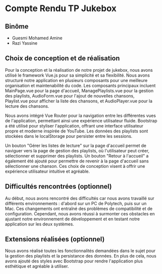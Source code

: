 # Compte Rendu TP Jukebox

## Binôme
- Guesmi Mohamed Amine
- Razi Yassine

## Choix de conception et de réalisation
Pour la conception et la réalisation de notre projet de jukebox, nous avons utilisé le framework Vue.js pour sa simplicité et sa flexibilité. Nous avons structuré notre application en plusieurs composants pour une meilleure organisation et maintenabilité du code. 
Les composants principaux incluent MainPage.vue pour la page d'accueil, ManagePlaylists.vue pour la gestion des playlists, AudioForm.vue pour l'ajout de nouvelles chansons, Playlist.vue pour afficher la liste des chansons, et AudioPlayer.vue pour la lecture des chansons.

Nous avons intégré Vue Router pour la navigation entre les différentes vues de l'application, permettant ainsi une expérience utilisateur fluide. Bootstrap a été utilisé pour styliser l'application, offrant une interface utilisateur propre et moderne inspirée de YouTube. Les données des playlists sont stockées dans le localStorage pour persister entre les sessions.

Un bouton "Gérer les listes de lecture" sur la page d'accueil permet de naviguer vers la page de gestion des playlists, où l'utilisateur peut créer, sélectionner et supprimer des playlists. Un bouton "Retour à l'accueil" a également été ajouté pour permettre de revenir à la page d'accueil sans sélectionner une chanson. Ces choix de conception visent à offrir une expérience utilisateur intuitive et agréable.
## Difficultés rencontrées (optionnel)
Au début, nous avons rencontré des difficultés car nous avons travaillé sur différents environnements : d'abord sur un PC de Polytech, puis sur un Mac. Ces changements ont entraîné des problèmes de compatibilité et de configuration. Cependant, nous avons réussi à surmonter ces obstacles en ajustant notre environnement de développement et en testant notre application sur les deux systèmes.
## Extensions réalisées (optionnel)
Nous avons réalisé toutes les fonctionnalités demandées dans le sujet pour la gestion des playlists et la persistance des données. En plus de cela, nous avons ajouté des styles avec Bootstrap pour rendre l'application plus esthétique et agréable à utiliser.